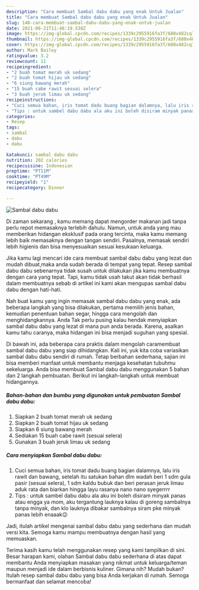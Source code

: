 ```yaml
---
description: "Cara membuat Sambal dabu dabu yang enak Untuk Jualan"
title: "Cara membuat Sambal dabu dabu yang enak Untuk Jualan"
slug: 148-cara-membuat-sambal-dabu-dabu-yang-enak-untuk-jualan
date: 2021-06-21T11:48:19.538Z
image: https://img-global.cpcdn.com/recipes/1339c2955916fa3f/680x482cq70/sambal-dabu-dabu-foto-resep-utama.jpg
thumbnail: https://img-global.cpcdn.com/recipes/1339c2955916fa3f/680x482cq70/sambal-dabu-dabu-foto-resep-utama.jpg
cover: https://img-global.cpcdn.com/recipes/1339c2955916fa3f/680x482cq70/sambal-dabu-dabu-foto-resep-utama.jpg
author: Mark Bailey
ratingvalue: 3.2
reviewcount: 11
recipeingredient:
- "2 buah tomat merah uk sedang"
- "2 buah tomat hijau uk sedang"
- "6 siung bawang merah"
- "15 buah cabe rawit sesuai selera"
- "3 buah jeruk limau uk sedang"
recipeinstructions:
- "Cuci semua bahan, iris tomat dadu buang bagian dalamnya, lalu iris rawit dan bawang, setelah itu satukan bahan dlm wadah beri 1 sdm gula pasir (sesuai selera), 1 sdm kaldu bubuk dan beri perasan jeruk limau aduk rata dan biarkan hingga layu rasanya nano nano syegerrrr"
- "Tips : untuk sambel dabu dabu ala aku ini boleh disiram minyak panas atau engga ya mom, aku tergantung lauknya kalau di goreng sambalnya tanpa minyak, dan klo lauknya dibakar sambalnya siram pke minyak panas lebih enaaak😉"
categories:
- Resep
tags:
- sambal
- dabu
- dabu

katakunci: sambal dabu dabu 
nutrition: 202 calories
recipecuisine: Indonesian
preptime: "PT11M"
cooktime: "PT49M"
recipeyield: "1"
recipecategory: Dinner

---
```



![Sambal dabu dabu](https://img-global.cpcdn.com/recipes/1339c2955916fa3f/680x482cq70/sambal-dabu-dabu-foto-resep-utama.jpg)

Di zaman  sekarang , kamu memang dapat mengorder makanan jadi tanpa perlu repot memasaknya terlebih dahulu. Namun, untuk anda yang mau memberikan hidangan eksklusif pada orang tercinta, maka kamu memang lebih baik memasaknya dengan tangan sendiri. Pasalnya, memasak sendiri lebih higienis dan bisa menyesuaikan sesuai kesukaan keluarga.

Jika kamu lagi mencari ide cara membuat sambal dabu dabu yang lezat dan mudah dibuat,maka anda sudah berada di tempat yang tepat. Resep sambal dabu dabu  sebenarnya tidak susah untuk dilakukan jika kamu membuatnya dengan cara yang tepat. Tapi, kamu tidak usah takut akan tidak berhasil dalam membuatnya 
sebab di artikel ini kami akan mengupas sambal dabu dabu dengan hati-hati.  



Nah buat kamu yang ingin memasak sambal dabu dabu yang enak, ada beberapa langkah yang bisa dilakukan, pertama memilih jenis bahan, kemudian penentuan bahan segar, hingga cara mengolah dan menghidangkannya. Anda Tak perlu pusing kalau hendak menyiapkan sambal dabu dabu yang lezat di mana pun anda berada. Karena, asalkan kamu  tahu caranya, maka hidangan ini bisa menjadi suguhan yang spesial.

Di bawah ini, ada beberapa cara praktis  dalam mengolah caramembuat sambal dabu dabu yang siap dihidangkan. Kali ini, yuk kita coba variasikan sambal dabu dabu sendiri di rumah. Tetap berbahan sederhana, sajian ini bisa memberi manfaat untuk membantu menjaga kesehatan tubuhmu sekeluarga. Anda bisa membuat Sambal dabu dabu menggunakan 5 bahan dan 2 langkah pembuatan. Berikut ini langkah-langkah untuk membuat hidangannya.

<!--inarticleads1-->

##### Bahan-bahan dan bumbu yang digunakan untuk pembuatan Sambal dabu dabu:

1. Siapkan 2 buah tomat merah uk sedang
1. Siapkan 2 buah tomat hijau uk sedang
1. Siapkan 6 siung bawang merah
1. Sediakan 15 buah cabe rawit (sesuai selera)
1. Gunakan 3 buah jeruk limau uk sedang




<!--inarticleads2-->

##### Cara menyiapkan Sambal dabu dabu:

1. Cuci semua bahan, iris tomat dadu buang bagian dalamnya, lalu iris rawit dan bawang, setelah itu satukan bahan dlm wadah beri 1 sdm gula pasir (sesuai selera), 1 sdm kaldu bubuk dan beri perasan jeruk limau aduk rata dan biarkan hingga layu rasanya nano nano syegerrrr
1. Tips : untuk sambel dabu dabu ala aku ini boleh disiram minyak panas atau engga ya mom, aku tergantung lauknya kalau di goreng sambalnya tanpa minyak, dan klo lauknya dibakar sambalnya siram pke minyak panas lebih enaaak😉




Jadi, itulah artikel mengenai  sambal dabu dabu  yang sederhana dan mudah versi kita. Semoga kamu mampu membuatnya dengan hasil yang memuaskan. 

Terima kasih kamu telah menggunakan resep yang kami tampilkan di sini. Besar harapan kami, olahan  Sambal dabu dabu sederhana di atas dapat membantu Anda menyiapkan masakan yang nikmat untuk keluarga/teman maupun menjadi ide dalam berbisnis kuliner. Gimana nih? Mudah bukan? Itulah resep sambal dabu dabu yang bisa Anda kerjakan di rumah. Semoga bermanfaat dan selamat mencoba!

